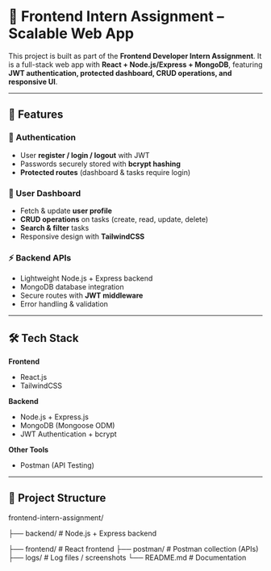 # 🚀 Frontend Intern Assignment – Scalable Web App  

This project is built as part of the **Frontend Developer Intern Assignment**. It is a full-stack web app with **React + Node.js/Express + MongoDB**, featuring **JWT authentication, protected dashboard, CRUD operations, and responsive UI**.  

---

## 🌟 Features  

### 🔐 Authentication  
- User **register / login / logout** with JWT  
- Passwords securely stored with **bcrypt hashing**  
- **Protected routes** (dashboard & tasks require login)  

### 👤 User Dashboard  
- Fetch & update **user profile**  
- **CRUD operations** on tasks (create, read, update, delete)  
- **Search & filter** tasks  
- Responsive design with **TailwindCSS**  

### ⚡ Backend APIs  
- Lightweight Node.js + Express backend  
- MongoDB database integration  
- Secure routes with **JWT middleware**  
- Error handling & validation  

---

## 🛠️ Tech Stack  

**Frontend**  
- React.js  
- TailwindCSS  

**Backend**  
- Node.js + Express.js  
- MongoDB (Mongoose ODM)  
- JWT Authentication + bcrypt  

**Other Tools**  
- Postman (API Testing)  

---

## 📂 Project Structure  
frontend-intern-assignment/

├── backend/          # Node.js + Express backend

├── frontend/         # React frontend
├── postman/          # Postman collection (APIs)
├── logs/             # Log files / screenshots
└── README.md         # Documentation

